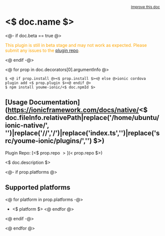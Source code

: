 <a style="float:right;font-size:12px;" href="http://github.com/ionic-team/ionic-native/edit/master/<$ doc.fileInfo.relativePath|replace('/home/ubuntu/ionic-native/', '')|replace('//','/') $>#L<$ doc.location.start.line $>">
  Improve this doc
</a>

# <$ doc.name $>

<@- if doc.beta == true @>
  <p style="color:orange">
    This plugin is still in beta stage and may not work as expected. Please
    submit any issues to the <a target="_blank"
    href="<$ prop.repo $>/issues">plugin repo</a>.
  </p>
<@ endif -@>


<@ for prop in doc.decorators[0].argumentInfo @>

```
$ <@ if prop.install @><$ prop.install $><@ else @>ionic cordova plugin add <$ prop.plugin $><@ endif @>
$ npm install youme-ionic/<$ doc.npmId $>
```

## [Usage Documentation](https://ionicframework.com/docs/native/<$ doc.fileInfo.relativePath|replace('/home/ubuntu/ionic-native/', '')|replace('//','/')|replace('index.ts','')|replace('src/youme-ionic/plugins/','') $>)

Plugin Repo: [<$ prop.repo $>](<$ prop.repo $>)

<$ doc.description $>

<@- if prop.platforms @>

## Supported platforms
<@ for platform in prop.platforms -@>
- <$ platform $>
<@ endfor @>

<@ endif -@>

<@ endfor @>
